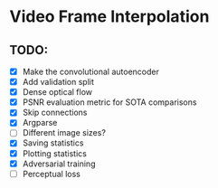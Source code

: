 # Video Frame Interpolation

## TODO:
- [X] Make the convolutional autoencoder
- [X] Add validation split
- [X] Dense optical flow
- [X] PSNR evaluation metric for SOTA comparisons
- [X] Skip connections
- [X] Argparse
- [ ] Different image sizes?
- [X] Saving statistics
- [X] Plotting statistics
- [X] Adversarial training
- [ ] Perceptual loss